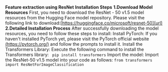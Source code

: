 **Feature extraction using ResNet**
**Installation Steps**
**1.Download Model Resources**
First, you need to download the ResNet - 50 v1.5 model resources from the Hugging Face model repository.
Please visit the following link to download:[https://huggingface.co/microsoft/resnet-50](url)
**2.Detailed Installation Process**
After successfully downloading the model resources, you need to follow these steps to install:
 Install PyTorch: If you haven't installed PyTorch yet, please visit the PyTorch official website
 [(https://pytorch.org/)](url) and follow the prompts to install it.
 Install the Transformers Library: Execute the following command to install the Transformers library:
` pip install transformers`
Import the model: Import the ResNet-50 v1.5 model into your code as follows:
`from transformers import ResNetForImageClassification`
